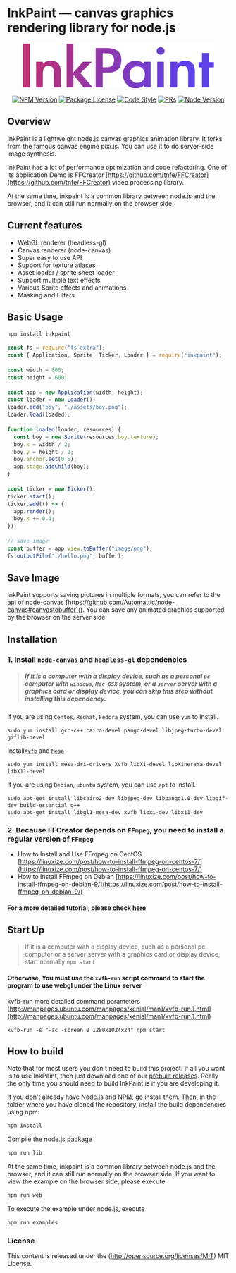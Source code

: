 # InkPaint — canvas graphics rendering library for node.js

<p align="center">
  <img src="./examples/img/logo.png" />
</p>

<div align="center">
<a href="https://www.npmjs.com/inkpaint" target="_blank"><img src="https://img.shields.io/npm/v/inkpaint.svg" alt="NPM Version" /></a>
<a href="https://www.npmjs.com/inkpaint" target="_blank"><img src="https://img.shields.io/npm/l/inkpaint.svg" alt="Package License" /></a>
<a href="https://github.com/prettier/prettier" target="_blank"><img src="https://img.shields.io/badge/code_style-prettier-ff69b4.svg" alt="Code Style"></a>
<a href="https://github.com/tnfe/inkpaint/pulls" target="_blank"><img src="https://img.shields.io/badge/PRs-welcome-brightgreen.svg" alt="PRs"/></a>
<a href="https://nodejs.org" target="_blank"><img src="https://img.shields.io/badge/node-%3E%3D%208.0.0-brightgreen.svg" alt="Node Version" /></a>
</div>

## Overview

InkPaint is a lightweight node.js canvas graphics animation library. It forks from the famous canvas engine pixi.js. You can use it to do server-side image synthesis.

InkPaint has a lot of performance optimization and code refactoring. One of its application Demo is FFCreator [https://github.com/tnfe/FFCreator](https://github.com/tnfe/FFCreator) video processing library.

At the same time, inkpaint is a common library between node.js and the browser, and it can still run normally on the browser side.

## Current features

- WebGL renderer (headless-gl)
- Canvas renderer (node-canvas)
- Super easy to use API
- Support for texture atlases
- Asset loader / sprite sheet loader
- Support multiple text effects
- Various Sprite effects and animations
- Masking and Filters

## Basic Usage

```sh
npm install inkpaint
```

```js
const fs = require("fs-extra");
const { Application, Sprite, Ticker, Loader } = require("inkpaint");

const width = 800;
const height = 600;

const app = new Application(width, height);
const loader = new Loader();
loader.add("boy", "./assets/boy.png");
loader.load(loaded);

function loaded(loader, resources) {
  const boy = new Sprite(resources.boy.texture);
  boy.x = width / 2;
  boy.y = height / 2;
  boy.anchor.set(0.5);
  app.stage.addChild(boy);
}

const ticker = new Ticker();
ticker.start();
ticker.add(() => {
  app.render();
  boy.x += 0.1;
});

// save image
const buffer = app.view.toBuffer("image/png");
fs.outputFile("./hello.png", buffer);
```

## Save Image

InkPaint supports saving pictures in multiple formats, you can refer to the api of node-canvas [https://github.com/Automattic/node-canvas#canvastobuffer](). You can save any animated graphics supported by the browser on the server side.

## Installation

### 1. Install `node-canvas` and `headless-gl` dependencies

> ##### If it is a computer with a display device, such as a personal `pc` computer with `windows`, `Mac OSX` system, or a `server` server with a graphics card or display device, you can skip this step without installing this dependency.

If you are using `Centos`, `Redhat`, `Fedora` system, you can use `yum` to install.

```shell
sudo yum install gcc-c++ cairo-devel pango-devel libjpeg-turbo-devel giflib-devel
```

Install[`Xvfb`](https://linux.die.net/man/1/xvfb) and [`Mesa`](http://www.sztemple.cc/articles/linux%E4%B8%8B%E7%9A%84opengl-mesa%E5%92%8Cglx%E7%AE%80%E4%BB%8B)

```shell
sudo yum install mesa-dri-drivers Xvfb libXi-devel libXinerama-devel libX11-devel
```

If you are using `Debian`, `ubuntu` system, you can use `apt` to install.

```shell
sudo apt-get install libcairo2-dev libjpeg-dev libpango1.0-dev libgif-dev build-essential g++
sudo apt-get install libgl1-mesa-dev xvfb libxi-dev libx11-dev
```

### 2. Because FFCreator depends on `FFmpeg`, you need to install a regular version of `FFmpeg`

- How to Install and Use FFmpeg on CentOS [https://linuxize.com/post/how-to-install-ffmpeg-on-centos-7/](https://linuxize.com/post/how-to-install-ffmpeg-on-centos-7/)
- How to Install FFmpeg on Debian [https://linuxize.com/post/how-to-install-ffmpeg-on-debian-9/](https://linuxize.com/post/how-to-install-ffmpeg-on-debian-9/)

#### For a more detailed tutorial, please check [here](https://tnfe.github.io/FFCreator/#/guide/installation)

## Start Up

> If it is a computer with a display device, such as a personal pc computer or a server server with a graphics card or display device, start normally `npm start`

#### Otherwise, You must use the `xvfb-run` script command to start the program to use webgl under the Linux server

xvfb-run more detailed command parameters [http://manpages.ubuntu.com/manpages/xenial/man1/xvfb-run.1.html](http://manpages.ubuntu.com/manpages/xenial/man1/xvfb-run.1.html)

```shell
xvfb-run -s "-ac -screen 0 1280x1024x24" npm start
```

## How to build

Note that for most users you don't need to build this project. If all you want is to use InkPaint, then
just download one of our [prebuilt releases](https://github.com/tnfe/inkpaint/releases). Really
the only time you should need to build InkPaint is if you are developing it.

If you don't already have Node.js and NPM, go install them. Then, in the folder where you have cloned
the repository, install the build dependencies using npm:

```sh
npm install
```

Compile the node.js package

```sh
npm run lib
```

At the same time, inkpaint is a common library between node.js and the browser, and it can still run normally on the browser side.
If you want to view the example on the browser side, please execute

```sh
npm run web
```

To execute the example under node.js, execute

```sh
npm run examples
```

### License

This content is released under the (http://opensource.org/licenses/MIT) MIT License.
